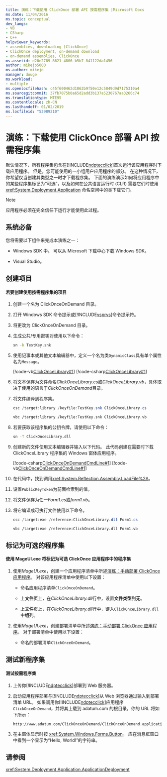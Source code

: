 ```yaml
---
title: 演练：下载使用 ClickOnce 部署 API 按需程序集 |Microsoft Docs
ms.date: 11/04/2016
ms.topic: conceptual
dev_langs:
- VB
- CSharp
- C++
helpviewer_keywords:
- assemblies, downloading [ClickOnce]
- ClickOnce deployment, on-demand download
- on-demand assemblies, ClickOnce
ms.assetid: d20e2789-8621-4806-b5b7-841122da1456
author: mikejo5000
ms.author: mikejo
manager: douge
ms.workload:
- multiple
ms.openlocfilehash: c45f600462d1862b9f50e12c5849d9d7175310a4
ms.sourcegitcommit: 37fb7075b0a65d2add3b137a5230767aa3266c74
ms.translationtype: MTE95
ms.contentlocale: zh-CN
ms.lasthandoff: 01/02/2019
ms.locfileid: "53989210"
---
```

# <a name="walkthrough-download-assemblies-on-demand-with-the-clickonce-deployment-api"></a>演练：下载使用 ClickOnce 部署 API 按需程序集
默认情况下，所有程序集包含在[!INCLUDE[ndptecclick](../deployment/includes/ndptecclick_md.md)]首次运行该应用程序时下载应用程序。 但是，您可能使用的一小组用户应用程序的部分。 在这种情况下，你希望仅当创建其类型之一时才下载程序集。 下面的演练演示如何将应用程序中的某些程序集标记为“可选”，以及如何在公共语言运行时 (CLR) 需要它们时使用 <xref:System.Deployment.Application> 命名空间中的类下载它们。  
  
> [!NOTE]
>  应用程序必须在完全信任下运行才能使用此过程。  
  
## <a name="prerequisites"></a>系统必备  
 您将需要以下组件来完成本演练之一：  
  
-   Windows SDK 中。 可以从 Microsoft 下载中心下载 Windows SDK。  
  
-   Visual Studio。  
  
## <a name="create-the-projects"></a>创建项目  
  
#### <a name="to-create-a-project-that-uses-an-on-demand-assembly"></a>若要创建使用按需程序集的项目  
  
1. 创建一个名为 ClickOnceOnDemand 目录。  
  
2. 打开 Windows SDK 命令提示或[!INCLUDE[vsprvs](../code-quality/includes/vsprvs_md.md)]命令提示符。  
  
3. 将更改为 ClickOnceOnDemand 目录。  
  
4. 生成公共/专用密钥对使用以下命令：  
  
   ```cmd  
   sn -k TestKey.snk  
   ```  
  
5. 使用记事本或其他文本编辑器中，定义一个名为类`DynamicClass`具有单个属性名为`Message`。  
  
    [!code-vb[ClickOnceLibrary#1](../deployment/codesnippet/VisualBasic/walkthrough-downloading-assemblies-on-demand-with-the-clickonce-deployment-api_1.vb)]
    [!code-csharp[ClickOnceLibrary#1](../deployment/codesnippet/CSharp/walkthrough-downloading-assemblies-on-demand-with-the-clickonce-deployment-api_1.cs)]  
  
6. 将文本保存为文件命名*ClickOnceLibrary.cs*或*ClickOnceLibrary.vb*，具体取决于使用的语言于*ClickOnceOnDemand*目录。  
  
7. 将文件编译到程序集。  
  
   ```csharp  
   csc /target:library /keyfile:TestKey.snk ClickOnceLibrary.cs  
   ```  
  
   ```vb  
   vbc /target:library /keyfile:TestKey.snk ClickOnceLibrary.vb  
   ```  
  
8. 若要获取该程序集的公钥令牌，请使用以下命令：  
  
   ```cmd  
   sn -T ClickOnceLibrary.dll  
   ```  
  
9. 创建新的文件使用文本编辑器并输入以下代码。 此代码创建在需要时下载 ClickOnceLibrary 程序集的 Windows 窗体应用程序。  
  
     [!code-csharp[ClickOnceOnDemandCmdLine#1](../deployment/codesnippet/CSharp/walkthrough-downloading-assemblies-on-demand-with-the-clickonce-deployment-api_2.cs)]
     [!code-vb[ClickOnceOnDemandCmdLine#1](../deployment/codesnippet/VisualBasic/walkthrough-downloading-assemblies-on-demand-with-the-clickonce-deployment-api_2.vb)]  
  
10. 在代码中，找到调用<xref:System.Reflection.Assembly.LoadFile%2A>。  
  
11. 设置`PublicKeyToken`为前面检索到的值。  
  
12. 将文件保存为任一*Form1.cs*或*form1.vb*。  
  
13. 将它编译成可执行文件使用以下命令。  
  
    ```csharp  
    csc /target:exe /reference:ClickOnceLibrary.dll Form1.cs  
    ```  
  
    ```vb  
    vbc /target:exe /reference:ClickOnceLibrary.dll Form1.vb  
    ```  
  
## <a name="mark-assemblies-as-optional"></a>标记为可选的程序集  
  
#### <a name="to-mark-assemblies-as-optional-in-your-clickonce-application-by-using-mageuiexe"></a>使用 MageUI.exe 将标记为可选 ClickOnce 应用程序中的程序集  
  
1.  使用*MageUI.exe*，创建一个应用程序清单中所述[演练：手动部署 ClickOnce 应用程序](../deployment/walkthrough-manually-deploying-a-clickonce-application.md)。 对该应用程序清单中使用以下设置：  
  
    -   命名应用程序清单`ClickOnceOnDemand`。  
  
    -   上**文件**页上，在*ClickOnceLibrary.dll*行中，设置**文件类型**列**无**。  
  
    -   上**文件**页上，在*ClickOnceLibrary.dll*行中，键入`ClickOnceLibrary.dll`中**组**列。  
  
2.  使用*MageUI.exe*，创建部署清单中所述[演练：手动部署 ClickOnce 应用程序](../deployment/walkthrough-manually-deploying-a-clickonce-application.md)。 对于部署清单中使用以下设置：  
  
    -   命名的部署清单`ClickOnceOnDemand`。  
  
## <a name="testing-the-new-assembly"></a>测试新程序集  
  
#### <a name="to-test-your-on-demand-assembly"></a>测试按需程序集  
  
1. 上传你[!INCLUDE[ndptecclick](../deployment/includes/ndptecclick_md.md)]部署到 Web 服务器。  
  
2. 启动应用程序部署与[!INCLUDE[ndptecclick](../deployment/includes/ndptecclick_md.md)]从 Web 浏览器通过输入到部署清单 URL。 如果调用你[!INCLUDE[ndptecclick](../deployment/includes/ndptecclick_md.md)]应用程序`ClickOnceOnDemand`，并将其上载到 adatum.com 的根目录，你的 URL 将如下所示：  
  
   ```  
   http://www.adatum.com/ClickOnceOnDemand/ClickOnceOnDemand.application  
   ```  
  
3. 在主窗体显示时按 <xref:System.Windows.Forms.Button>。 应在消息框窗口中看到一个显示为“Hello, World!”的字符串。  
  
## <a name="see-also"></a>请参阅  
 <xref:System.Deployment.Application.ApplicationDeployment>